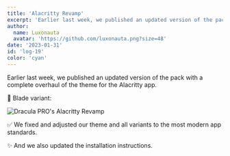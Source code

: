 ```yaml
---
title: 'Alacritty Revamp'
excerpt: 'Earlier last week, we published an updated version of the pack with a complete overhaul of the theme for the Alacritty app.'
author:
  name: Luxonauta
  avatar: 'https://github.com/luxonauta.png?size=48'
date: '2023-01-31'
id: 'log-19'
color: 'cyan'
---
```


Earlier last week, we published an updated version of the pack with a complete overhaul of the theme for the Alacritty app.

🔪 Blade variant:

![Dracula PRO's Alacritty Revamp](/static/img/logs/alacritty-revamp-a.png)

✅ We fixed and adjusted our theme and all variants to the most modern app standards.

✨ And we also updated the installation instructions.
